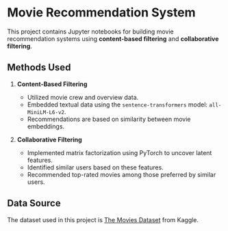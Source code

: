 # Movie Recommendation System

This project contains Jupyter notebooks for building movie recommendation systems using **content-based filtering** and **collaborative filtering**.

## Methods Used

1. **Content-Based Filtering**  
   - Utilized movie crew and overview data.  
   - Embedded textual data using the `sentence-transformers` model: `all-MiniLM-L6-v2`.  
   - Recommendations are based on similarity between movie embeddings.

2. **Collaborative Filtering**  
   - Implemented matrix factorization using PyTorch to uncover latent features.  
   - Identified similar users based on these features.  
   - Recommended top-rated movies among those preferred by similar users.

## Data Source
The dataset used in this project is [The Movies Dataset](https://www.kaggle.com/datasets/rounakbanik/the-movies-dataset) from Kaggle.
